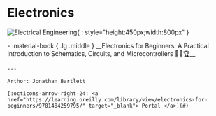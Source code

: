 # Electronics

![Electrical Engineering](../electrical-engineering.png){ : style="height:450px;width:800px" }

<div class="grid cards" markdown>
-  :material-book:{ .lg .middle } __Electronics for Beginners: A Practical Introduction to Schematics, Circuits, and Microcontrollers 🎯✅🏆__

    ---

    Arthor: Jonathan Bartlett

    [:octicons-arrow-right-24: <a href="https://learning.oreilly.com/library/view/electronics-for-beginners/9781484259795/" target="_blank"> Portal </a>](#)
</div>